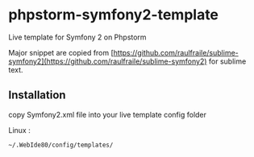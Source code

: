 # phpstorm-symfony2-template
Live template for Symfony 2 on Phpstorm

Major snippet are copied from [https://github.com/raulfraile/sublime-symfony2](https://github.com/raulfraile/sublime-symfony2) for sublime text.

## Installation ##

copy Symfony2.xml file into your live template config folder

Linux :

```
~/.WebIde80/config/templates/
```
